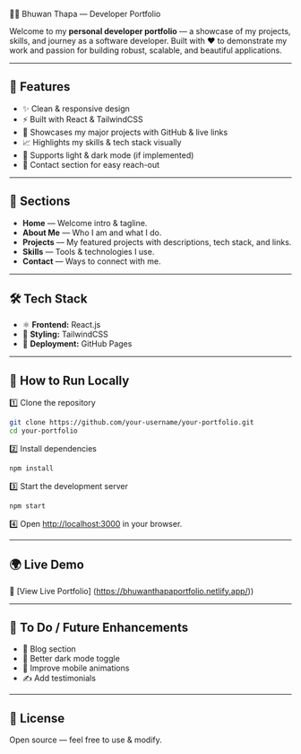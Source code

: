 👨‍💻 Bhuwan Thapa — Developer Portfolio

Welcome to my **personal developer portfolio** — a showcase of my projects, skills, and journey as a software developer.
Built with ❤️ to demonstrate my work and passion for building robust, scalable, and beautiful applications.

---

## 🌟 Features

* ✨ Clean & responsive design
* ⚡ Built with React & TailwindCSS
* 📄 Showcases my major projects with GitHub & live links
* 📈 Highlights my skills & tech stack visually
* 🎨 Supports light & dark mode (if implemented)
* 📨 Contact section for easy reach-out

---

## 📂 Sections

* **Home** — Welcome intro & tagline.
* **About Me** — Who I am and what I do.
* **Projects** — My featured projects with descriptions, tech stack, and links.
* **Skills** — Tools & technologies I use.
* **Contact** — Ways to connect with me.

---

## 🛠️ Tech Stack

* ⚛️ **Frontend:** React.js
* 🎨 **Styling:** TailwindCSS
* 🚀 **Deployment:** GitHub Pages

---

## 🚀 How to Run Locally

1️⃣ Clone the repository

```bash
git clone https://github.com/your-username/your-portfolio.git
cd your-portfolio
```

2️⃣ Install dependencies

```bash
npm install
```

3️⃣ Start the development server

```bash
npm start
```

4️⃣ Open [http://localhost:3000](http://localhost:3000) in your browser.

---

## 🌍 Live Demo

🔗 [View Live Portfolio]
(https://bhuwanthapaportfolio.netlify.app/))

---

## 🧪 To Do / Future Enhancements

* 📝 Blog section
* 🌙 Better dark mode toggle
* 📱 Improve mobile animations
* ✍️ Add testimonials

---

## 📜 License

Open source — feel free to use & modify.

